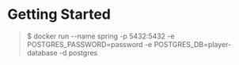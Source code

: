 # Getting Started
> $ docker run --name spring -p 5432:5432 -e POSTGRES_PASSWORD=password  -e POSTGRES_DB=player-database -d postgres

